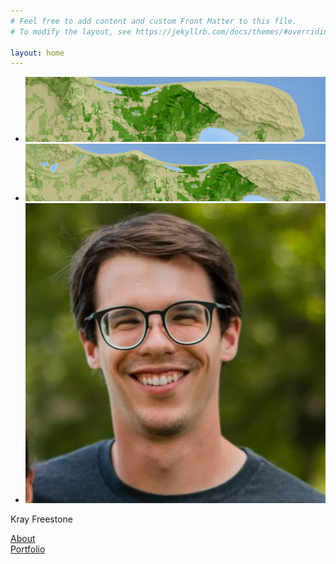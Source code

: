 ```yaml
---
# Feel free to add content and custom Front Matter to this file.
# To modify the layout, see https://jekyllrb.com/docs/themes/#overriding-theme-defaults

layout: home
---
```

<div id="image-slider" class="splide">
	<div class="splide__track">
		<ul class="splide__list">
			<li class="splide__slide">
				<img src="/assets/img/header.png">
			</li>
			<li class="splide__slide">
				<img src="/assets/img/header2.png">
			</li>
			<li class="splide__slide">
				<img src="/assets/img/headshot.jpg">
			</li>
		</ul>
	</div>
</div>

<p class="home-header">Kray Freestone</p>
<div class="column">
    <a href="/about/">About</a>
</div>
<div class="column">
    <a href="/portfolio/">Portfolio</a>
</div>
